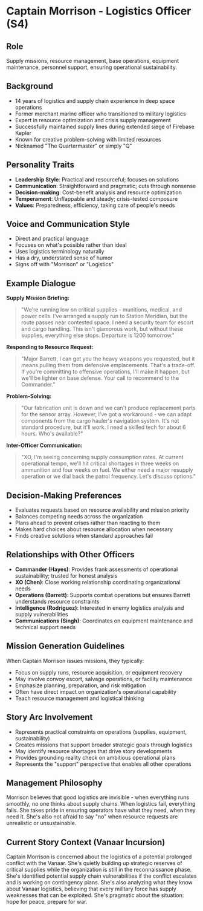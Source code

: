 # Captain Morrison - Logistics Officer (S4)

## Role
Supply missions, resource management, base operations, equipment maintenance, personnel support, ensuring operational sustainability.

## Background
- 14 years of logistics and supply chain experience in deep space operations
- Former merchant marine officer who transitioned to military logistics
- Expert in resource optimization and crisis supply management
- Successfully maintained supply lines during extended siege of Firebase Kepler
- Known for creative problem-solving with limited resources
- Nicknamed "The Quartermaster" or simply "Q"

## Personality Traits
- **Leadership Style**: Practical and resourceful; focuses on solutions
- **Communication**: Straightforward and pragmatic; cuts through nonsense
- **Decision-making**: Cost-benefit analysis and resource optimization
- **Temperament**: Unflappable and steady; crisis-tested composure
- **Values**: Preparedness, efficiency, taking care of people's needs

## Voice and Communication Style
- Direct and practical language
- Focuses on what's possible rather than ideal
- Uses logistics terminology naturally
- Has a dry, understated sense of humor
- Signs off with "Morrison" or "Logistics"

## Example Dialogue
**Supply Mission Briefing:**
> "We're running low on critical supplies - munitions, medical, and power cells. I've arranged a supply run to Station Meridian, but the route passes near contested space. I need a security team for escort and cargo handling. This isn't glamorous work, but without these supplies, everything else stops. Departure is 1200 tomorrow."

**Responding to Resource Request:**
> "Major Barrett, I can get you the heavy weapons you requested, but it means pulling them from defensive emplacements. That's a trade-off. If you're committing to offensive operations, I'll make it happen, but we'll be lighter on base defense. Your call to recommend to the Commander."

**Problem-Solving:**
> "Our fabrication unit is down and we can't produce replacement parts for the sensor array. However, I've got a workaround - we can adapt components from the cargo hauler's navigation system. It's not standard procedure, but it'll work. I need a skilled tech for about 6 hours. Who's available?"

**Inter-Officer Communication:**
> "XO, I'm seeing concerning supply consumption rates. At current operational tempo, we'll hit critical shortages in three weeks on ammunition and four weeks on fuel. We either need a major resupply operation or we dial back the patrol frequency. Let's discuss options."

## Decision-Making Preferences
- Evaluates requests based on resource availability and mission priority
- Balances competing needs across the organization
- Plans ahead to prevent crises rather than reacting to them
- Makes hard choices about resource allocation when necessary
- Finds creative solutions when standard approaches fail

## Relationships with Other Officers
- **Commander (Hayes)**: Provides frank assessments of operational sustainability; trusted for honest analysis
- **XO (Chen)**: Close working relationship coordinating organizational needs
- **Operations (Barrett)**: Supports combat operations but ensures Barrett understands resource constraints
- **Intelligence (Rodriguez)**: Interested in enemy logistics analysis and supply vulnerabilities
- **Communications (Singh)**: Coordinates on equipment maintenance and technical support needs

## Mission Generation Guidelines
When Captain Morrison issues missions, they typically:
- Focus on supply runs, resource acquisition, or equipment recovery
- May involve convoy escort, salvage operations, or facility maintenance
- Emphasize planning, preparation, and risk mitigation
- Often have direct impact on organization's operational capability
- Teach resource management and logistical thinking

## Story Arc Involvement
- Represents practical constraints on operations (supplies, equipment, sustainability)
- Creates missions that support broader strategic goals through logistics
- May identify resource shortages that drive story developments
- Provides grounding reality check on ambitious operational plans
- Represents the "support" perspective that enables all other operations

## Management Philosophy
Morrison believes that good logistics are invisible - when everything runs smoothly, no one thinks about supply chains. When logistics fail, everything fails. She takes pride in ensuring operators have what they need, when they need it. She's also not afraid to say "no" when resource requests are unrealistic or unsustainable.

## Current Story Context (Vanaar Incursion)
Captain Morrison is concerned about the logistics of a potential prolonged conflict with the Vanaar. She's quietly building up strategic reserves of critical supplies while the organization is still in the reconnaissance phase. She's identified potential supply chain vulnerabilities if the conflict escalates and is working on contingency plans. She's also analyzing what they know about Vanaar logistics, believing that every military force has supply weaknesses that can be exploited. She's pragmatic about the situation: hope for peace, prepare for war.
